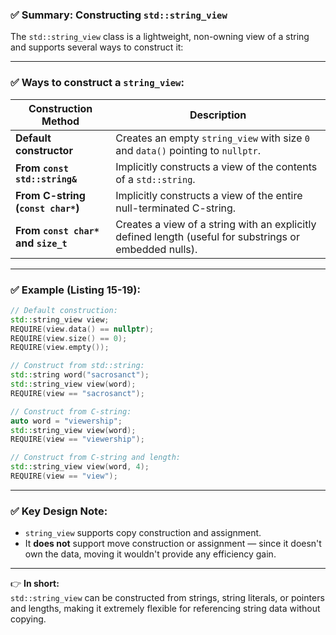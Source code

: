 ### ✅ **Summary: Constructing `std::string_view`**

The `std::string_view` class is a lightweight, non-owning view of a string and supports several ways to construct it:

---

### ✅ **Ways to construct a `string_view`:**
| **Construction Method**                | **Description**                                                                                      |
|----------------------------------------|------------------------------------------------------------------------------------------------------|
| **Default constructor**                | Creates an empty `string_view` with size `0` and `data()` pointing to `nullptr`.                     |
| **From `const std::string&`**          | Implicitly constructs a view of the contents of a `std::string`.                                     |
| **From C-string (`const char*`)**      | Implicitly constructs a view of the entire null-terminated C-string.                                  |
| **From `const char*` and `size_t`**   | Creates a view of a string with an explicitly defined length (useful for substrings or embedded nulls).|

---

### ✅ **Example (Listing 15-19):**
```cpp
// Default construction:
std::string_view view;
REQUIRE(view.data() == nullptr);
REQUIRE(view.size() == 0);
REQUIRE(view.empty());

// Construct from std::string:
std::string word("sacrosanct");
std::string_view view(word);
REQUIRE(view == "sacrosanct");

// Construct from C-string:
auto word = "viewership";
std::string_view view(word);
REQUIRE(view == "viewership");

// Construct from C-string and length:
std::string_view view(word, 4);
REQUIRE(view == "view");
```

---

### ✅ **Key Design Note:**
- `string_view` supports copy construction and assignment.
- It **does not** support move construction or assignment — since it doesn't own the data, moving it wouldn't provide any efficiency gain.

---

👉 **In short:**  
`std::string_view` can be constructed from strings, string literals, or pointers and lengths, making it extremely flexible for referencing string data without copying.